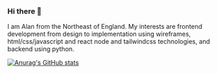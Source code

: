 ### Hi there 👋
 
I am Alan from the Northeast of England. My interests are frontend development from design to implementation using wireframes, html/css/javascript and react node and tailwindcss technologies, and backend using python.


[![Anurag's GitHub stats](https://github-readme-stats.vercel.app/api?username=Sashka1502)](https://github.com/anuraghazra/github-readme-stats)

